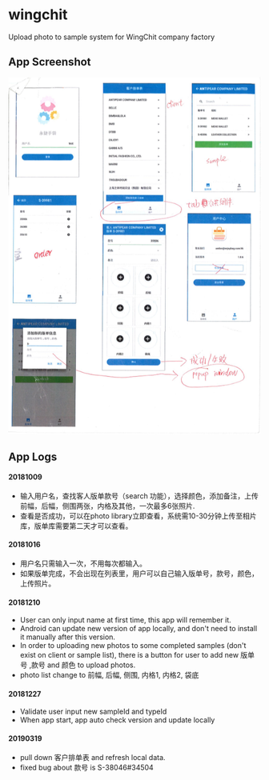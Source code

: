 # wingchit

Upload photo to sample system for WingChit company factory

## App Screenshot

  <img src="resources/screenshots/screenshot.png" alt="UI">

## App Logs

  <h4>20181009</h4>
  <ul>
  <li> 输入用户名，查找客人版单款号（search 功能），选择颜色，添加备注，上传前幅，后幅，侧围两张，内格及其他，一次最多6张照片. </li>
  <li>查看是否成功，可以在photo library立即查看，系统需10-30分钟上传至相片库，版单库需要第二天才可以查看。</li>
  </ul>
  <h4>20181016 </h4>
  <ul>
  <li> 用户名只需输入一次，不用每次都输入。</li>
  <li>如果版单完成，不会出现在列表里，用户可以自己输入版单号，款号，颜色，上传照片。</li>
  </ul>
  <h4>20181210</h4> 
  <ul>
  <li>User can only input name at first time, this app will remember it.</li>
  <li>Android can update new version of app locally, and don't need to install it manually after this version. </li>
  <li>In order to uploading new photos to some completed samples (don't exist on client or sample list), there is a button for user to add new 版单号 ,款号 and 颜色 to upload photos.
  <li> photo list change to 前幅, 后幅, 侧围, 内格1, 内格2, 袋底</li>
  </ul>
  <h4>20181227</h4>
  <ul>
    <li>Validate user input new sampleId and typeId</li>
    <li>When app start, app auto check version and update locally </li>
  </ul>
  <h4>20190319</h4>
  <ul>
    <li>pull down 客户排单表 and refresh local data.</li>
    <li>fixed bug about 款号 is S-38046#34504 </li>
  </ul>
